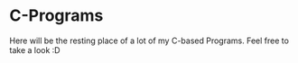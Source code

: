 # C-Programs 

Here will be the resting place of a lot of my C-based Programs. Feel free to take a look :D
